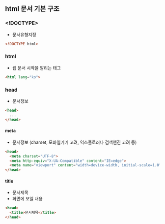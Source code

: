 ## html 문서 기본 구조
### <!DOCTYPE> 
- 문서유형지정
```html
<!DOCTYPE html>
```
### html
- 웹 문서 시작을 알리는 태그
```html
<html lang="ko">
```
### head
- 문서정보
```html
<head>
  ...
</head>
```
#### meta
- 문서정보 (charset, 모바일기기 고려, 익스플로러나 검색엔진 고려 등)
```html
<head>
  <meta charset="UTF-8">
  <meta http-equiv="X-UA-Compatible" content="IE=edge">
  <meta name="viewport" content="width=device-width, initial-scale=1.0">
</head>
```
#### title
- 문서제목
- 화면에 보일 내용
```html
<head>
  <title>문서제목</title>
</head>
```